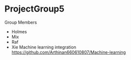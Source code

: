 # ProjectGroup5

Group Members
- Holmes
- Mix
- Raf
- Xie
Machine learning integration
https://github.com/Arthinan660610807/Machine-learning
